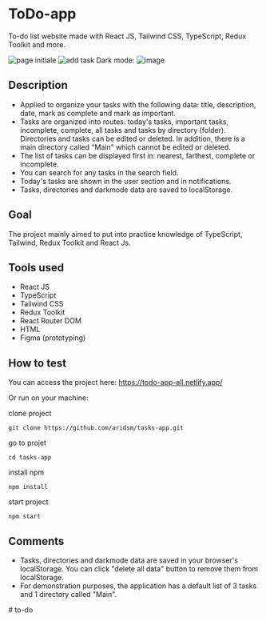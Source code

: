 # ToDo-app
To-do list website made with React JS, Tailwind CSS, TypeScript, Redux Toolkit and more.

![page initiale](https://raw.githubusercontent.com/x1-il/todo-app/main/public/To-Do%20List%20_%20All%20tasks.png)
![add task](https://user-images.githubusercontent.com/120943267/236889340-925ea5b6-7b8e-43e3-8021-d568d7e9cdf7.png)
Dark mode:
![image](https://user-images.githubusercontent.com/120943267/236889977-385bdad3-1eaf-4625-b71e-22d03e6b2731.png)

## Description

- Applied to organize your tasks with the following data: title, description, date, mark as complete and mark as important.
- Tasks are organized into routes: today's tasks, important tasks, incomplete, complete, all tasks and tasks by directory (folder). Directories and tasks can be edited or deleted. In addition, there is a main directory called "Main" which cannot be edited or deleted.
- The list of tasks can be displayed first in: nearest, farthest, complete or incomplete.
- You can search for any tasks in the search field.
- Today's tasks are shown in the user section and in notifications.
- Tasks, directories and darkmode data are saved to localStorage.

## Goal

The project mainly aimed to put into practice knowledge of TypeScript, Tailwind, Redux Toolkit and React Js.

## Tools used

- React JS
- TypeScript
- Tailwind CSS
- Redux Toolkit
- React Router DOM
- HTML
- Figma (prototyping)

## How to test

You can access the project here: https://todo-app-all.netlify.app/

Or run on your machine:

clone project
```
git clone https://github.com/aridsm/tasks-app.git
```
go to projet
```
cd tasks-app
```
install npm
```
npm install
```
start project
```
npm start
```

## Comments

- Tasks, directories and darkmode data are saved in your browser's localStorage. You can click "delete all data" button to remove them from localStorage.
- For demonstration purposes, the application has a default list of 3 tasks and 1 directory called "Main".

#   t o - d o  
 